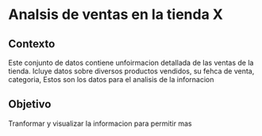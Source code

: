 # Analsis de ventas en la tienda X

## Contexto
Este conjunto de datos contiene unfoirmacion detallada de las ventas de la tienda. Icluye datos sobre diversos productos vendidos, su fehca de venta, categoria,
Estos son los datos para el analisis de la infornacion

## Objetivo 
Tranformar y visualizar la informacion para permitir mas 
